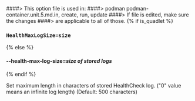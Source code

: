 ####> This option file is used in:
####>   podman podman-container.unit.5.md.in, create, run, update
####> If file is edited, make sure the changes
####> are applicable to all of those.
{% if is_quadlet %}
### `HealthMaxLogSize=size`
{% else %}
#### **--health-max-log-size**=*size of stored logs*
{% endif %}

Set maximum length in characters of stored HealthCheck log. ("0" value means an infinite log length) (Default: 500 characters)
